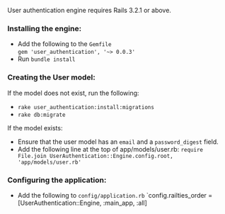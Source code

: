 User authentication engine requires Rails 3.2.1 or above.

### Installing the engine:

* Add the following to the `Gemfile`<br>
  `gem 'user_authentication', '~> 0.0.3'`
* Run `bundle install`

### Creating the User model:

If the model does not exist, run the following:

* `rake user_authentication:install:migrations`
* `rake db:migrate`

If the model exists:

* Ensure that the user model has an `email` and a `password_digest` field.
* Add the following line at the top of app/models/user.rb:
  `require File.join UserAuthentication::Engine.config.root, 'app/models/user.rb'`

### Configuring the application:

* Add the following to `config/application.rb`
  `config.railties_order = [UserAuthentication::Engine, :main_app, :all]
